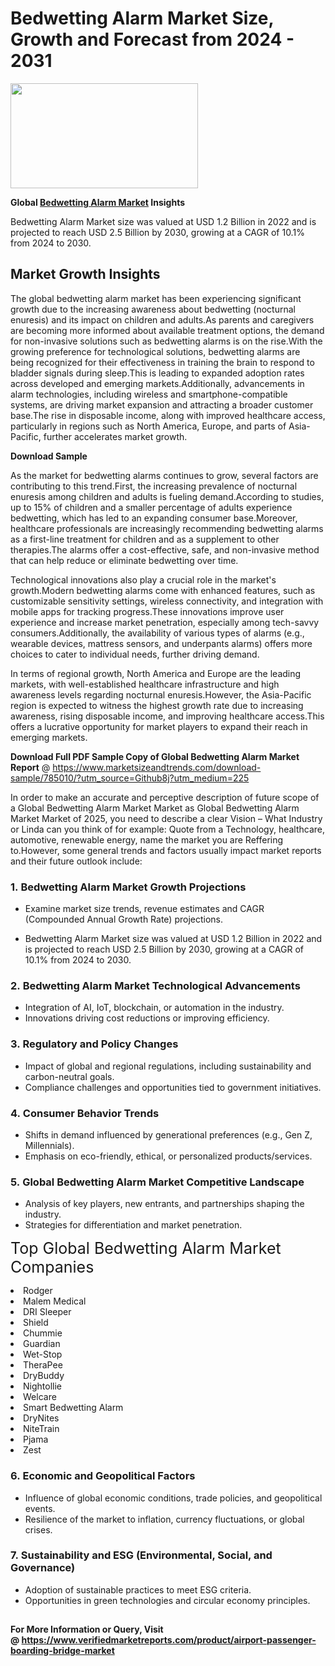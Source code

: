 <H1>Bedwetting Alarm Market Size, Growth and Forecast from 2024 - 2031</H1><img class="aligncenter size-medium wp-image-584254" src="https://thirdeyenews.in/wp-content/uploads/2024/09/Global-Market-Research-300x168.jpeg" alt="" width="300" height="168" /><p><strong>Global&nbsp;<a href="https://www.marketsizeandtrends.com/download-sample/785010/?utm_source=Github8j?utm_medium=225">Bedwetting Alarm Market</a> Insights</strong></p><p>Bedwetting Alarm Market size was valued at USD 1.2 Billion in 2022 and is projected to reach USD 2.5 Billion by 2030, growing at a CAGR of 10.1% from 2024 to 2030.</p><p><h2>Market Growth Insights</h2> <p>The global bedwetting alarm market has been experiencing significant growth due to the increasing awareness about bedwetting (nocturnal enuresis) and its impact on children and adults.As parents and caregivers are becoming more informed about available treatment options, the demand for non-invasive solutions such as bedwetting alarms is on the rise.With the growing preference for technological solutions, bedwetting alarms are being recognized for their effectiveness in training the brain to respond to bladder signals during sleep.This is leading to expanded adoption rates across developed and emerging markets.Additionally, advancements in alarm technologies, including wireless and smartphone-compatible systems, are driving market expansion and attracting a broader customer base.The rise in disposable income, along with improved healthcare access, particularly in regions such as North America, Europe, and parts of Asia-Pacific, further accelerates market growth.</p> <p><strong>Download Sample</strong></p> <p>As the market for bedwetting alarms continues to grow, several factors are contributing to this trend.First, the increasing prevalence of nocturnal enuresis among children and adults is fueling demand.According to studies, up to 15% of children and a smaller percentage of adults experience bedwetting, which has led to an expanding consumer base.Moreover, healthcare professionals are increasingly recommending bedwetting alarms as a first-line treatment for children and as a supplement to other therapies.The alarms offer a cost-effective, safe, and non-invasive method that can help reduce or eliminate bedwetting over time.</p> <p>Technological innovations also play a crucial role in the market's growth.Modern bedwetting alarms come with enhanced features, such as customizable sensitivity settings, wireless connectivity, and integration with mobile apps for tracking progress.These innovations improve user experience and increase market penetration, especially among tech-savvy consumers.Additionally, the availability of various types of alarms (e.g., wearable devices, mattress sensors, and underpants alarms) offers more choices to cater to individual needs, further driving demand.</p> <p>In terms of regional growth, North America and Europe are the leading markets, with well-established healthcare infrastructure and high awareness levels regarding nocturnal enuresis.However, the Asia-Pacific region is expected to witness the highest growth rate due to increasing awareness, rising disposable income, and improving healthcare access.This offers a lucrative opportunity for market players to expand their reach in emerging markets.</p> <p><span class=""><strong>Download Full PDF Sample Copy of Global Bedwetting Alarm Market Report</strong> @ <a href="https://www.marketsizeandtrends.com/download-sample/785010/?utm_source=Github8j?utm_medium=225" target="_blank">https://www.marketsizeandtrends.com/download-sample/785010/?utm_source=Github8j?utm_medium=225</a></span></p><p>In order to make an accurate and perceptive description of future scope of a Global&nbsp;Bedwetting Alarm Market Market as Global&nbsp;Bedwetting Alarm Market Market of 2025, you need to describe a clear Vision &ndash; What Industry or Linda can you think of for example: Quote from a Technology, healthcare, automotive, renewable energy, name the market you are Reffering to.However, some general trends and factors usually impact market reports and their future outlook include:</p><h3>1.&nbsp;<strong>Bedwetting Alarm Market Growth Projections</strong></h3><ul><li>Examine market size trends, revenue estimates and CAGR (Compounded Annual Growth Rate) projections.</li><li><p>Bedwetting Alarm Market size was valued at USD 1.2 Billion in 2022 and is projected to reach USD 2.5 Billion by 2030, growing at a CAGR of 10.1% from 2024 to 2030.</p></li></ul><h3>2.&nbsp;<strong>Bedwetting Alarm Market Technological Advancements</strong></h3><ul><li>Integration of AI, IoT, blockchain, or automation in the industry.</li><li>Innovations driving cost reductions or improving efficiency.</li></ul><h3>3.&nbsp;<strong>Regulatory and Policy Changes</strong></h3><ul><li>Impact of global and regional regulations, including sustainability and carbon-neutral goals.</li><li>Compliance challenges and opportunities tied to government initiatives.</li></ul><h3>4.&nbsp;<strong>Consumer Behavior Trends</strong></h3><ul><li>Shifts in demand influenced by generational preferences (e.g., Gen Z, Millennials).</li><li>Emphasis on eco-friendly, ethical, or personalized products/services.</li></ul><h3>5.&nbsp;<strong>Global Bedwetting Alarm Market Competitive Landscape</strong></h3><ul><li>Analysis of key players, new entrants, and partnerships shaping the industry.</li><li>Strategies for differentiation and market penetration.</li></ul><p data-pm-slice="1 1 []"><span style="color: inherit; font-family: inherit; font-size: 25px;">Top Global Bedwetting Alarm Market Companies</span></p><div class="" data-test-id=""><p><li>Rodger</li><li> Malem Medical</li><li> DRI Sleeper</li><li> Shield</li><li> Chummie</li><li> Guardian</li><li> Wet-Stop</li><li> TheraPee</li><li> DryBuddy</li><li> Nightollie</li><li> Welcare</li><li> Smart Bedwetting Alarm</li><li> DryNites</li><li> NiteTrain</li><li> Pjama</li><li> Zest</li></p></div><h3>6.&nbsp;<strong>Economic and Geopolitical Factors</strong></h3><ul><li>Influence of global economic conditions, trade policies, and geopolitical events.</li><li>Resilience of the market to inflation, currency fluctuations, or global crises.</li></ul><h3>7.&nbsp;<strong>Sustainability and ESG (Environmental, Social, and Governance)</strong></h3><ul><li>Adoption of sustainable practices to meet ESG criteria.</li><li>Opportunities in green technologies and circular economy principles.</li></ul><h2><strong style="font-size: 14px;">For More Information or Query, Visit @&nbsp;</strong><a style="background-color: #ffffff; font-size: 14px;" href="https://www.marketsizeandtrends.com/report/bedwetting-alarm-market/" target="_blank">https://www.verifiedmarketreports.com/product/airport-passenger-boarding-bridge-market</a></h2>